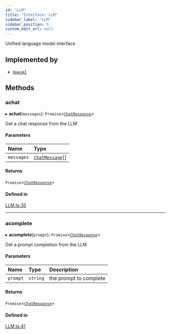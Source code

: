 ```yaml
---
id: "LLM"
title: "Interface: LLM"
sidebar_label: "LLM"
sidebar_position: 0
custom_edit_url: null
---
```


Unified language model interface

## Implemented by

- [`OpenAI`](../classes/OpenAI.md)

## Methods

### achat

▸ **achat**(`messages`): `Promise`<[`ChatResponse`](ChatResponse.md)\>

Get a chat response from the LLM

#### Parameters

| Name | Type |
| :------ | :------ |
| `messages` | [`ChatMessage`](ChatMessage.md)[] |

#### Returns

`Promise`<[`ChatResponse`](ChatResponse.md)\>

#### Defined in

[LLM.ts:35](https://github.com/run-llama/LlamaIndexTS/blob/f9f6dc6/packages/core/src/LLM.ts#L35)

___

### acomplete

▸ **acomplete**(`prompt`): `Promise`<[`ChatResponse`](ChatResponse.md)\>

Get a prompt completion from the LLM

#### Parameters

| Name | Type | Description |
| :------ | :------ | :------ |
| `prompt` | `string` | the prompt to complete |

#### Returns

`Promise`<[`ChatResponse`](ChatResponse.md)\>

#### Defined in

[LLM.ts:41](https://github.com/run-llama/LlamaIndexTS/blob/f9f6dc6/packages/core/src/LLM.ts#L41)
